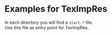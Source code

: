 # Examples for TexImpRes
In each directory you will find a `start.*` file.  
Use this file as entry point for TexImpRes.